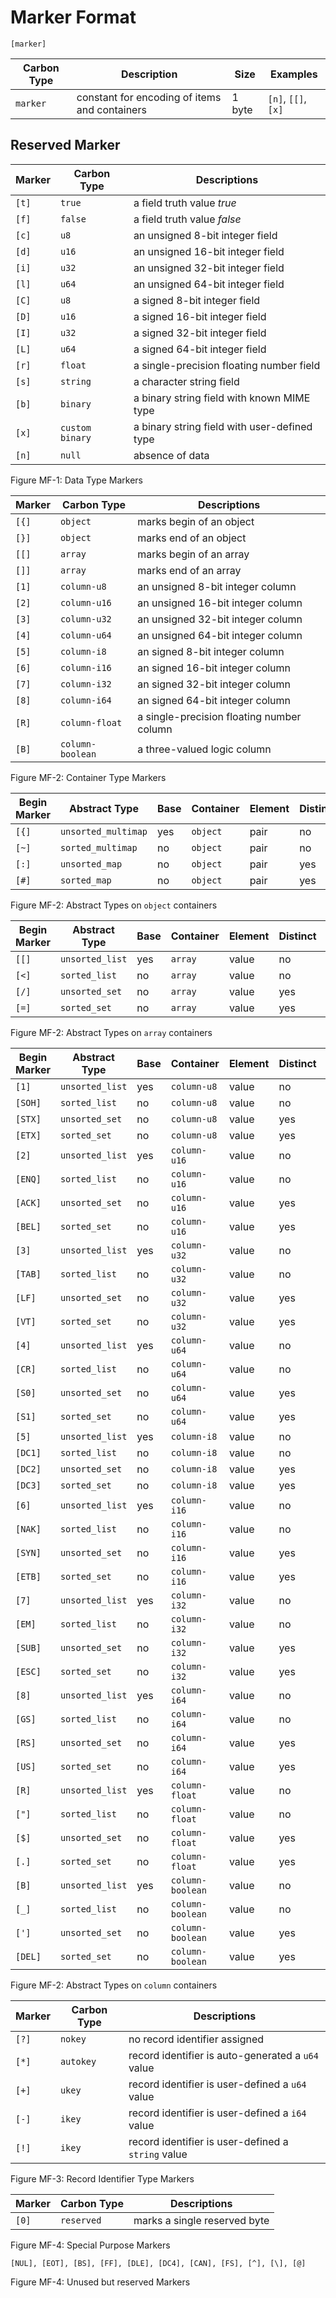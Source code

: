 # Marker Format

```
[marker]
```

Carbon Type  | Description                                                 | Size   | Examples     
-------------|-------------------------------------------------------------|--------|-------------------
`marker`     | constant for encoding of items and containers  | 1 byte | `[n]`, `[[]`, `[x]` 


## Reserved Marker

Marker  | Carbon Type      | Descriptions
--------|------------------|---------------------------------------------
`[t]`   | `true`           | a field truth value *true*
`[f]`   | `false`          | a field truth value *false*
`[c]`   | `u8`             | an unsigned 8-bit integer field
`[d]`   | `u16`            | an unsigned 16-bit integer field
`[i]`   | `u32`            | an unsigned 32-bit integer field
`[l]`   | `u64`            | an unsigned 64-bit integer field
`[C]`   | `u8`             | a signed 8-bit integer field
`[D]`   | `u16`            | a signed 16-bit integer field
`[I]`   | `u32`            | a signed 32-bit integer field
`[L]`   | `u64`            | a signed 64-bit integer field
`[r]`   | `float`          | a single-precision floating number field
`[s]`   | `string`         | a character string field
`[b]`   | `binary`         | a binary string field with known MIME type
`[x]`   | `custom binary`  | a binary string field with user-defined type
`[n]`   | `null`           | absence of data

<span class="caption">Figure MF-1: Data Type Markers</span>

Marker  | Carbon Type      | Descriptions
--------|------------------|-------------------------------------------
`[{]`   | `object`         | marks begin of an object
`[}]`   | `object`         | marks end of an object
`[[]`   | `array`          | marks begin of an array
`[]]`   | `array`          | marks end of an array
`[1]`   | `column-u8`             | an unsigned 8-bit integer column
`[2]`   | `column-u16`            | an unsigned 16-bit integer column
`[3]`   | `column-u32`            | an unsigned 32-bit integer column
`[4]`   | `column-u64`            | an unsigned 64-bit integer column
`[5]`   | `column-i8`             | an signed 8-bit integer column
`[6]`   | `column-i16`            | an signed 16-bit integer column
`[7]`   | `column-i32`            | an signed 32-bit integer column
`[8]`   | `column-i64`            | an signed 64-bit integer column
`[R]`   | `column-float`          | a single-precision floating number column
`[B]`   | `column-boolean`        | a three-valued logic column

<span class="caption">Figure MF-2: Container Type Markers</span>


Begin Marker | Abstract Type        | Base | Container         | Element | Distinct | Sorted
-------------|----------------------|------|-------------------|---------|----------|--------
`[{]`        | `unsorted_multimap`  | yes  | `object`          | pair    | no       | no
`[~]`        | `sorted_multimap`     | no   | `object`          | pair    | no       | yes
`[:]`        | `unsorted_map`       | no   | `object`          | pair    | yes      | no
`[#]`        | `sorted_map`         | no   | `object`          | pair    | yes      | yes



<span class="caption">Figure MF-2: Abstract Types on `object` containers</span>

Begin Marker | Abstract Type        | Base | Container         | Element | Distinct | Sorted
-------------|----------------------|------|-------------------|---------|----------|--------
`[[]`        | `unsorted_list`      | yes  | `array`           | value   | no       | no
`[<]`        | `sorted_list`        | no   | `array`           | value   | no       | yes 
`[/]`        | `unsorted_set`       | no   | `array`           | value   | yes      | no 
`[=]`        | `sorted_set`         | no   | `array`           | value   | yes      | yes 


<span class="caption">Figure MF-2: Abstract Types on `array` containers</span>

Begin Marker | Abstract Type        | Base | Container         | Element | Distinct | Sorted
-------------|----------------------|------|-------------------|---------|----------|--------
`[1]`        | `unsorted_list`      | yes  | `column-u8`       | value   | no       | no
`[SOH]`        | `sorted_list`        | no   | `column-u8`       | value   | no       | yes 
`[STX]`        | `unsorted_set`       | no   | `column-u8`       | value   | yes      | no 
`[ETX]`        | `sorted_set`         | no   | `column-u8`       | value   | yes      | yes 
`[2]`        | `unsorted_list`      | yes  | `column-u16`       | value   | no       | no
`[ENQ]`        | `sorted_list`        | no   | `column-u16`       | value   | no       | yes 
`[ACK]`        | `unsorted_set`       | no   | `column-u16`       | value   | yes      | no 
`[BEL]`        | `sorted_set`         | no   | `column-u16`       | value   | yes      | yes 
`[3]`        | `unsorted_list`      | yes  | `column-u32`       | value   | no       | no
`[TAB]`        | `sorted_list`        | no   | `column-u32`       | value   | no       | yes 
`[LF]`        | `unsorted_set`       | no   | `column-u32`       | value   | yes      | no 
`[VT]`        | `sorted_set`         | no   | `column-u32`       | value   | yes      | yes 
`[4]`        | `unsorted_list`      | yes  | `column-u64`       | value   | no       | no
`[CR]`        | `sorted_list`        | no   | `column-u64`       | value   | no       | yes 
`[S0]`        | `unsorted_set`       | no   | `column-u64`       | value   | yes      | no 
`[S1]`        | `sorted_set`         | no   | `column-u64`       | value   | yes      | yes 
`[5]`        | `unsorted_list`      | yes  | `column-i8`       | value   | no       | no
`[DC1]`        | `sorted_list`        | no   | `column-i8`       | value   | no       | yes 
`[DC2]`        | `unsorted_set`       | no   | `column-i8`       | value   | yes      | no 
`[DC3]`        | `sorted_set`         | no   | `column-i8`       | value   | yes      | yes 
`[6]`        | `unsorted_list`      | yes  | `column-i16`       | value   | no       | no
`[NAK]`        | `sorted_list`        | no   | `column-i16`       | value   | no       | yes 
`[SYN]`        | `unsorted_set`       | no   | `column-i16`       | value   | yes      | no 
`[ETB]`        | `sorted_set`         | no   | `column-i16`       | value   | yes      | yes 
`[7]`        | `unsorted_list`      | yes  | `column-i32`       | value   | no       | no
`[EM]`        | `sorted_list`        | no   | `column-i32`       | value   | no       | yes 
`[SUB]`        | `unsorted_set`       | no   | `column-i32`       | value   | yes      | no 
`[ESC]`        | `sorted_set`         | no   | `column-i32`       | value   | yes      | yes 
`[8]`        | `unsorted_list`      | yes  | `column-i64`       | value   | no       | no
`[GS]`        | `sorted_list`        | no   | `column-i64`       | value   | no       | yes 
`[RS]`        | `unsorted_set`       | no   | `column-i64`       | value   | yes      | no 
`[US]`        | `sorted_set`         | no   | `column-i64`       | value   | yes      | yes 
`[R]`        | `unsorted_list`      | yes  | `column-float`       | value   | no       | no
`["]`        | `sorted_list`        | no   | `column-float`       | value   | no       | yes 
`[$]`        | `unsorted_set`       | no   | `column-float`       | value   | yes      | no 
`[.]`        | `sorted_set`         | no   | `column-float`       | value   | yes      | yes 
`[B]`        | `unsorted_list`      | yes  | `column-boolean`       | value   | no       | no
`[_]`        | `sorted_list`        | no   | `column-boolean`       | value   | no       | yes 
`[']`        | `unsorted_set`       | no   | `column-boolean`       | value   | yes      | no 
`[DEL]`        | `sorted_set`         | no   | `column-boolean`       | value   | yes      | yes 






<span class="caption">Figure MF-2: Abstract Types on `column` containers</span>


Marker  | Carbon Type      | Descriptions
--------|------------------|--------------------------------------------------
`[?]`   | `nokey`          | no record identifier assigned
`[*]`   | `autokey`        | record identifier is auto-generated a `u64` value
`[+]`   | `ukey`           | record identifier is user-defined a `u64` value 
`[-]`   | `ikey`           | record identifier is user-defined a `i64` value 
`[!]`   | `ikey`           | record identifier is user-defined a `string` value 

<span class="caption">Figure MF-3: Record Identifier Type Markers</span>

Marker  | Carbon Type      | Descriptions
--------|------------------|-------------------------
`[0]`   | `reserved`       | marks a single reserved byte

<span class="caption">Figure MF-4: Special Purpose Markers</span>


```
[NUL], [EOT], [BS], [FF], [DLE], [DC4], [CAN], [FS], [^], [\], [@] 
```

<span class="caption">Figure MF-4: Unused but reserved Markers</span>